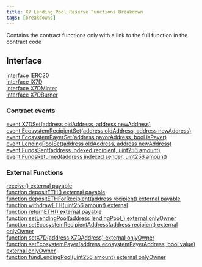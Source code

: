 ```yaml
---
title: X7 Lending Pool Reserve Functions Breakdown
tags: [breakdowns]
---
```


Contains the contract functions only with a link to the full function in the contract code

## Interface

[interface IERC20](/contracts/contract-source-code/X7LendingPoolReserve.sol#L130)\
[interface IX7D](/contracts/contract-source-code/X7D.sol#L134)\
[interface X7DMinter](/contracts/contract-source-code/X7D.sol#L139)\
[interface X7DBurner](/contracts/contract-source-code/X7D.sol#L150)

### Contract events

[event X7DSet(address oldAddress, address newAddress)](/contracts/contract-source-code/X7LendingPoolReserve.sol#L185)\
[event EcosystemRecipientSet(address oldAddress, address newAddress)](/contracts/contract-source-code/X7LendingPoolReserve.sol#L186)\
[event EcosystemPayerSet(address payorAddress, bool isPayer)](/contracts/contract-source-code/X7LendingPoolReserve.sol#L187)\
[event LendingPoolSet(address oldAddress, address newAddress)](/contracts/contract-source-code/X7LendingPoolReserve.sol#L188)\
[event FundsSent(address indexed recipient, uint256 amount)](/contracts/contract-source-code/X7LendingPoolReserve.sol#L189)\
[event FundsReturned(address indexed sender, uint256 amount)](/contracts/contract-source-code/X7LendingPoolReserve.sol#L190)

### External Functions

[receive() external payable](/contracts/contract-source-code/X7LendingPoolReserve.sol#L200)\
[function depositETH() external payable](/contracts/contract-source-code/X7LendingPoolReserve.sol#L210)\
[function depositETHForRecipient(address recipient) external payable](/contracts/contract-source-code/X7LendingPoolReserve.sol#L214)\
[function withdrawETH(uint256 amount) external](/contracts/contract-source-code/X7LendingPoolReserve.sol#L218)\
[function returnETH() external payable](/contracts/contract-source-code/X7LendingPoolReserve.sol#L225)\
[function setLendingPool(address lendingPool\_) external onlyOwner](/contracts/contract-source-code/X7LendingPoolReserve.sol#L229)\
[function setEcosystemRecipientAddress(address recipient) external onlyOwner](/contracts/contract-source-code/X7LendingPoolReserve.sol#L237)\
[function setX7D(address X7DAddress) external onlyOwner](/contracts/contract-source-code/X7LendingPoolReserve.sol#L245)\
[function setEcosystemPayer(address ecosystemPayerAddress, bool value) external onlyOwner](/contracts/contract-source-code/X7LendingPoolReserve.sol#L253)\
[function fundLendingPool(uint256 amount) external onlyOwner](/contracts/contract-source-code/X7LendingPoolReserve.sol#L260)
